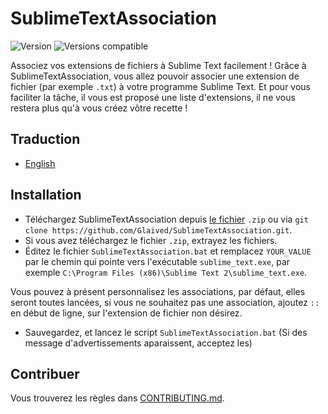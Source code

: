 # SublimeTextAssociation

![Version](http://img.shields.io/badge/Version-pre--release-green.svg?style=flat-square) ![Versions compatible](http://img.shields.io/badge/Windows->=W2000-lightgrey.svg?style=flat-square)

Associez vos extensions de fichiers à Sublime Text facilement !
Grâce à SublimeTextAssociation, vous allez pouvoir associer une extension de fichier (par exemple `.txt`) à votre programme Sublime Text. Et pour vous faciliter la tâche, il vous est proposé une liste d'extensions, il ne vous restera plus qu'à vous créez vôtre recette !

## Traduction

* [English](https://github.com/Glaived/SublimeTextAssociation/blob/master/README.md)

## Installation

* Téléchargez SublimeTextAssociation depuis [le fichier](https://github.com/Glaived/SublimeTextAssociation/archive/master.zip) `.zip` ou via `git clone https://github.com/Glaived/SublimeTextAssociation.git`.
* Si vous avez téléchargez le fichier `.zip`, extrayez les fichiers.
* Éditez le fichier `SublimeTextAssociation.bat` et remplacez `YOUR_VALUE` par le chemin qui pointe vers l'exécutable `sublime_text.exe`, par exemple `C:\Program Files (x86)\Sublime Text 2\sublime_text.exe`.

Vous pouvez à présent personnalisez les associations, par défaut, elles seront toutes lancées, si vous ne souhaitez pas une association, ajoutez `::` en début de ligne, sur l'extension de fichier non désirez.

* Sauvegardez, et lancez le script `SublimeTextAssociation.bat` (Si des message d'advertissements aparaissent, acceptez les)

## Contribuer

Vous trouverez les règles dans [CONTRIBUTING.md](https://github.com/Glaived/SublimeTextAssociation/blob/master/CONTRIBUTING.md).
